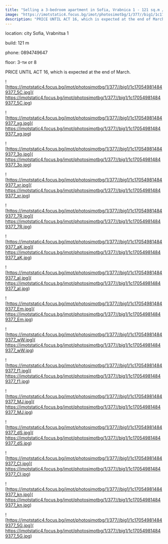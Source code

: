 ```yaml
---
title: "Selling a 3-bedroom apartment in Sofia, Vrаbniсa 1 - 121 sq.m / 199000 EUR :: imot.bg Ad."
image: "https://imotstatic4.focus.bg/imot/photosimotbg/1/377//big1/1c170549814849377_TL.jpg"
description: "PRICE UNTIL ACT 16, which is expected at the end of March."
---
```


location: city Sofia, Vrabnitsa 1

build: 121 m

phone: 0894749647

floor: 3-ти от 8

PRICE UNTIL ACT 16, which is expected at the end of March.


![https://imotstatic4.focus.bg/imot/photosimotbg/1/377//big1/1c170549814849377_5C.jpg]( https://imotstatic4.focus.bg/imot/photosimotbg/1/377//big1/1c170549814849377_5C.jpg)


![https://imotstatic4.focus.bg/imot/photosimotbg/1/377//big1/1c170549814849377_xg.jpg]( https://imotstatic4.focus.bg/imot/photosimotbg/1/377//big1/1c170549814849377_xg.jpg)


![https://imotstatic4.focus.bg/imot/photosimotbg/1/377//big1/1c170549814849377_3o.jpg]( https://imotstatic4.focus.bg/imot/photosimotbg/1/377//big1/1c170549814849377_3o.jpg)


![https://imotstatic4.focus.bg/imot/photosimotbg/1/377//big1/1c170549814849377_xr.jpg]( https://imotstatic4.focus.bg/imot/photosimotbg/1/377//big1/1c170549814849377_xr.jpg)


![https://imotstatic4.focus.bg/imot/photosimotbg/1/377//big1/1c170549814849377_7R.jpg]( https://imotstatic4.focus.bg/imot/photosimotbg/1/377//big1/1c170549814849377_7R.jpg)


![https://imotstatic4.focus.bg/imot/photosimotbg/1/377//big1/1c170549814849377_aK.jpg]( https://imotstatic4.focus.bg/imot/photosimotbg/1/377//big1/1c170549814849377_aK.jpg)


![https://imotstatic4.focus.bg/imot/photosimotbg/1/377//big1/1c170549814849377_al.jpg]( https://imotstatic4.focus.bg/imot/photosimotbg/1/377//big1/1c170549814849377_al.jpg)


![https://imotstatic4.focus.bg/imot/photosimotbg/1/377//big1/1c170549814849377_Em.jpg]( https://imotstatic4.focus.bg/imot/photosimotbg/1/377//big1/1c170549814849377_Em.jpg)


![https://imotstatic4.focus.bg/imot/photosimotbg/1/377//big1/1c170549814849377_wW.jpg]( https://imotstatic4.focus.bg/imot/photosimotbg/1/377//big1/1c170549814849377_wW.jpg)


![https://imotstatic4.focus.bg/imot/photosimotbg/1/377//big1/1c170549814849377_f1.jpg]( https://imotstatic4.focus.bg/imot/photosimotbg/1/377//big1/1c170549814849377_f1.jpg)


![https://imotstatic4.focus.bg/imot/photosimotbg/1/377//big1/1c170549814849377_MJ.jpg]( https://imotstatic4.focus.bg/imot/photosimotbg/1/377//big1/1c170549814849377_MJ.jpg)


![https://imotstatic4.focus.bg/imot/photosimotbg/1/377//big1/1c170549814849377_dS.jpg]( https://imotstatic4.focus.bg/imot/photosimotbg/1/377//big1/1c170549814849377_dS.jpg)


![https://imotstatic4.focus.bg/imot/photosimotbg/1/377//big1/1c170549814849377_CI.jpg]( https://imotstatic4.focus.bg/imot/photosimotbg/1/377//big1/1c170549814849377_CI.jpg)


![https://imotstatic4.focus.bg/imot/photosimotbg/1/377//big1/1c170549814849377_kn.jpg]( https://imotstatic4.focus.bg/imot/photosimotbg/1/377//big1/1c170549814849377_kn.jpg)


![https://imotstatic4.focus.bg/imot/photosimotbg/1/377//big1/1c170549814849377_5G.jpg]( https://imotstatic4.focus.bg/imot/photosimotbg/1/377//big1/1c170549814849377_5G.jpg)


